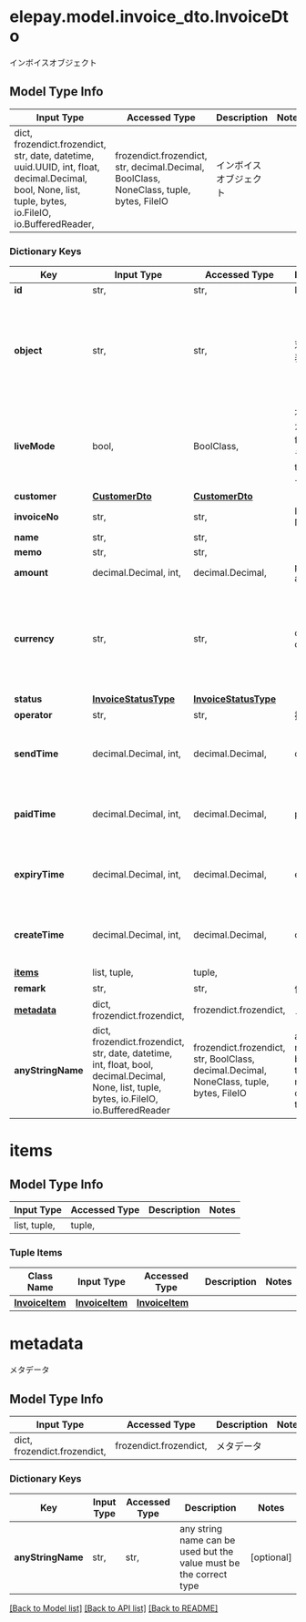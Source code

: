 # elepay.model.invoice_dto.InvoiceDto

インボイスオブジェクト

## Model Type Info
Input Type | Accessed Type | Description | Notes
------------ | ------------- | ------------- | -------------
dict, frozendict.frozendict, str, date, datetime, uuid.UUID, int, float, decimal.Decimal, bool, None, list, tuple, bytes, io.FileIO, io.BufferedReader,  | frozendict.frozendict, str, decimal.Decimal, BoolClass, NoneClass, tuple, bytes, FileIO | インボイスオブジェクト | 

### Dictionary Keys
Key | Input Type | Accessed Type | Description | Notes
------------ | ------------- | ------------- | ------------- | -------------
**id** | str,  | str,  | Invoice ID | [optional] 
**object** | str,  | str,  | 対象種類の表記 | [optional] if omitted the server will use the default value of "invoice"
**liveMode** | bool,  | BoolClass,  | 本番モードかどうか - false テストモード - true 本番モード  | [optional] 
**customer** | [**CustomerDto**](CustomerDto.md) | [**CustomerDto**](CustomerDto.md) |  | [optional] 
**invoiceNo** | str,  | str,  | Invoice Number | [optional] 
**name** | str,  | str,  |  | [optional] 
**memo** | str,  | str,  |  | [optional] 
**amount** | decimal.Decimal, int,  | decimal.Decimal,  | payment amount | [optional] 
**currency** | str,  | str,  | currency code | [optional] if omitted the server will use the default value of "JPY"
**status** | [**InvoiceStatusType**](InvoiceStatusType.md) | [**InvoiceStatusType**](InvoiceStatusType.md) |  | [optional] 
**operator** | str,  | str,  | 操作者 | [optional] 
**sendTime** | decimal.Decimal, int,  | decimal.Decimal,  | create time | [optional] value must be a 64 bit integer
**paidTime** | decimal.Decimal, int,  | decimal.Decimal,  | paid time | [optional] value must be a 64 bit integer
**expiryTime** | decimal.Decimal, int,  | decimal.Decimal,  | expiry time | [optional] value must be a 64 bit integer
**createTime** | decimal.Decimal, int,  | decimal.Decimal,  | create time | [optional] value must be a 64 bit integer
**[items](#items)** | list, tuple,  | tuple,  |  | [optional] 
**remark** | str,  | str,  | 備考 | [optional] 
**[metadata](#metadata)** | dict, frozendict.frozendict,  | frozendict.frozendict,  | メタデータ | [optional] 
**anyStringName** | dict, frozendict.frozendict, str, date, datetime, int, float, bool, decimal.Decimal, None, list, tuple, bytes, io.FileIO, io.BufferedReader | frozendict.frozendict, str, BoolClass, decimal.Decimal, NoneClass, tuple, bytes, FileIO | any string name can be used but the value must be the correct type | [optional]

# items

## Model Type Info
Input Type | Accessed Type | Description | Notes
------------ | ------------- | ------------- | -------------
list, tuple,  | tuple,  |  | 

### Tuple Items
Class Name | Input Type | Accessed Type | Description | Notes
------------- | ------------- | ------------- | ------------- | -------------
[**InvoiceItem**](InvoiceItem.md) | [**InvoiceItem**](InvoiceItem.md) | [**InvoiceItem**](InvoiceItem.md) |  | 

# metadata

メタデータ

## Model Type Info
Input Type | Accessed Type | Description | Notes
------------ | ------------- | ------------- | -------------
dict, frozendict.frozendict,  | frozendict.frozendict,  | メタデータ | 

### Dictionary Keys
Key | Input Type | Accessed Type | Description | Notes
------------ | ------------- | ------------- | ------------- | -------------
**anyStringName** | str,  | str,  | any string name can be used but the value must be the correct type | [optional] 

[[Back to Model list]](../../README.md#documentation-for-models) [[Back to API list]](../../README.md#documentation-for-api-endpoints) [[Back to README]](../../README.md)

